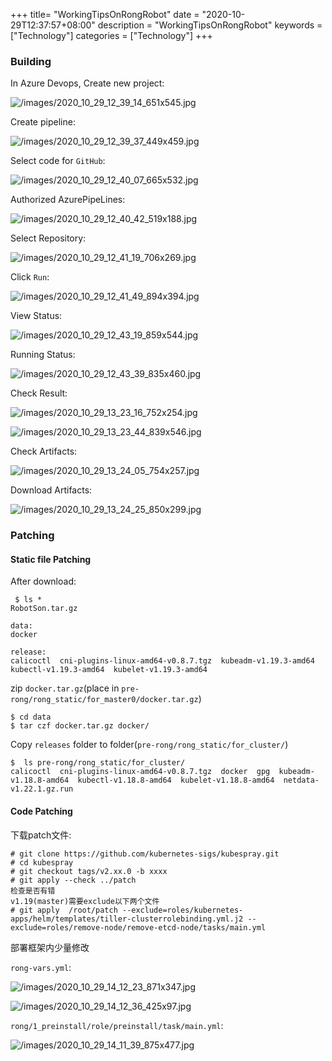 +++
title= "WorkingTipsOnRongRobot"
date = "2020-10-29T12:37:57+08:00"
description = "WorkingTipsOnRongRobot"
keywords = ["Technology"]
categories = ["Technology"]
+++
### Building
In Azure Devops, Create new project:   

![/images/2020_10_29_12_39_14_651x545.jpg](/images/2020_10_29_12_39_14_651x545.jpg)

Create pipeline:   

![/images/2020_10_29_12_39_37_449x459.jpg](/images/2020_10_29_12_39_37_449x459.jpg)

Select code for `GitHub`:    

![/images/2020_10_29_12_40_07_665x532.jpg](/images/2020_10_29_12_40_07_665x532.jpg)

Authorized AzurePipeLines:    

![/images/2020_10_29_12_40_42_519x188.jpg](/images/2020_10_29_12_40_42_519x188.jpg)

Select Repository:    

![/images/2020_10_29_12_41_19_706x269.jpg](/images/2020_10_29_12_41_19_706x269.jpg)

Click `Run`:  

![/images/2020_10_29_12_41_49_894x394.jpg](/images/2020_10_29_12_41_49_894x394.jpg)

View Status:    

![/images/2020_10_29_12_43_19_859x544.jpg](/images/2020_10_29_12_43_19_859x544.jpg)

Running Status:  

![/images/2020_10_29_12_43_39_835x460.jpg](/images/2020_10_29_12_43_39_835x460.jpg)

Check Result:  

![/images/2020_10_29_13_23_16_752x254.jpg](/images/2020_10_29_13_23_16_752x254.jpg)

![/images/2020_10_29_13_23_44_839x546.jpg](/images/2020_10_29_13_23_44_839x546.jpg)


Check Artifacts:    

![/images/2020_10_29_13_24_05_754x257.jpg](/images/2020_10_29_13_24_05_754x257.jpg)

Download Artifacts:   

![/images/2020_10_29_13_24_25_850x299.jpg](/images/2020_10_29_13_24_25_850x299.jpg)


### Patching
#### Static file Patching

After download:    

```
 $ ls *
RobotSon.tar.gz

data:
docker 

release:
calicoctl  cni-plugins-linux-amd64-v0.8.7.tgz  kubeadm-v1.19.3-amd64  kubectl-v1.19.3-amd64  kubelet-v1.19.3-amd64
```
zip `docker.tar.gz`(place in `pre-rong/rong_static/for_master0/docker.tar.gz`)

```
$ cd data
$ tar czf docker.tar.gz docker/
```
Copy `releases` folder to folder(`pre-rong/rong_static/for_cluster/`)

```
$  ls pre-rong/rong_static/for_cluster/
calicoctl  cni-plugins-linux-amd64-v0.8.7.tgz  docker  gpg  kubeadm-v1.18.8-amd64  kubectl-v1.18.8-amd64  kubelet-v1.18.8-amd64  netdata-v1.22.1.gz.run
```
#### Code Patching
下载patch文件: 

```
# git clone https://github.com/kubernetes-sigs/kubespray.git
# cd kubespray
# git checkout tags/v2.xx.0 -b xxxx
# git apply --check ../patch 
检查是否有错
v1.19(master)需要exclude以下两个文件
# git apply  /root/patch --exclude=roles/kubernetes-apps/helm/templates/tiller-clusterrolebinding.yml.j2 --exclude=roles/remove-node/remove-etcd-node/tasks/main.yml
```
部署框架内少量修改

`rong-vars.yml`:   

![/images/2020_10_29_14_12_23_871x347.jpg](/images/2020_10_29_14_12_23_871x347.jpg)

![/images/2020_10_29_14_12_36_425x97.jpg](/images/2020_10_29_14_12_36_425x97.jpg)


`rong/1_preinstall/role/preinstall/task/main.yml`:   

![/images/2020_10_29_14_11_39_875x477.jpg](/images/2020_10_29_14_11_39_875x477.jpg)

